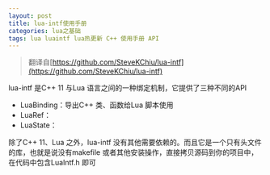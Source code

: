 ```yaml
---
layout: post
title: lua-intf使用手册
categories: lua之基础 
tags: lua luaintf lua热更新 C++ 使用手册 API 
---
```


>翻译自[https://github.com/SteveKChiu/lua-intf](https://github.com/SteveKChiu/lua-intf)

lua-intf 是C++ 11 与Lua 语言之间的一种绑定机制，它提供了三种不同的API

* LuaBinding：导出C++ 类、函数给Lua 脚本使用
* LuaRef：
* LuaState：

除了C++ 11、Lua 之外，lua-intf 没有其他需要依赖的。而且它是一个只有头文件的库，也就是说没有makefile 或者其他安装操作，直接拷贝源码到你的项目中，在代码中包含LuaIntf.h 即可

## 
